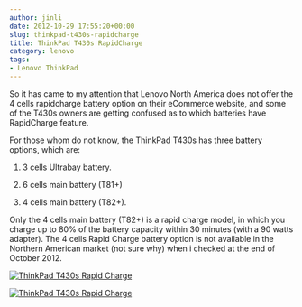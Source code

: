 ```yaml
---
author: jinli
date: 2012-10-29 17:55:20+00:00
slug: thinkpad-t430s-rapidcharge
title: ThinkPad T430s RapidCharge
category: lenovo
tags:
- Lenovo ThinkPad
---
```

So it has came to my attention that Lenovo North America does not offer the 4 cells rapidcharge battery option on their eCommerce website, and some of the T430s owners are getting confused as to which batteries have RapidCharge feature.

For those whom do not know, the ThinkPad T430s has three battery options, which are:

1. 3 cells Ultrabay battery.

2. 6 cells main battery (T81+)

3. 4 cells main battery (T82+).

Only the 4 cells main battery (T82+) is a rapid charge model, in which you charge up to 80% of the battery capacity within 30 minutes (with a 90 watts adapter). The 4 cells Rapid Charge battery option is not available in the Northern American market (not sure why) when i checked at the end of October 2012.

[![ThinkPad T430s Rapid Charge](http://farm9.staticflickr.com/8043/8134850426_c9840ff717.jpg)](http://www.flickr.com/photos/60081959@N04/8134850426/)

[![ThinkPad T430s Rapid Charge](http://farm9.staticflickr.com/8196/8134823219_83a6cda5e5.jpg)](http://www.flickr.com/photos/60081959@N04/8134823219/)


